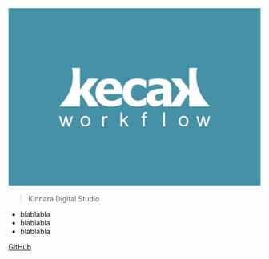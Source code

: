 <img src="https://raw.githubusercontent.com/kinnara-digital-studio/kecak-workflow/master/docs/assets/KecakLogo.jpg" alt="Kecak" />


> Kinnara Digital Studio

- blablabla
- blablabla
- blablabla

[GitHub](https://github.com/kinnara-digital-studio/kecak-workflow/)
